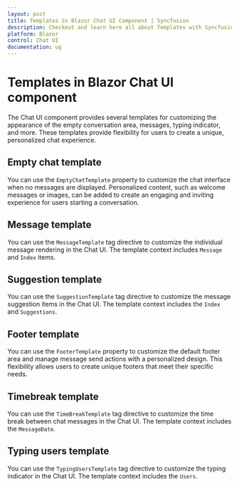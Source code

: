 ```yaml
---
layout: post
title: Templates in Blazor Chat UI Component | Syncfusion
description: Checkout and learn here all about Templates with Syncfusion Blazor Chat UI component in Blazor Server App and Blazor WebAssembly App.
platform: Blazor
control: Chat UI
documentation: ug
---
```


# Templates in Blazor Chat UI component

The Chat UI component provides several templates for customizing the appearance of the empty conversation area, messages, typing indicator, and more. These templates provide flexibility for users to create a unique, personalized chat experience. 

## Empty chat template

You can use the `EmptyChatTemplate` property to customize the chat interface when no messages are displayed. Personalized content, such as welcome messages or images, can be added to create an engaging and inviting experience for users starting a conversation. 

## Message template

You can use the `MessageTemplate` tag directive to customize the individual message rendering in the Chat UI. The template context includes `Message` and `Index` items.

## Suggestion template

You can use the `SuggestionTemplate` tag directive to customize the message suggestion items in the Chat UI. The template context includes the `Index` and `Suggestions`.

## Footer template

You can use the `FooterTemplate` property to customize the default footer area and manage message send actions with a personalized design. This flexibility allows users to create unique footers that meet their specific needs. 

## Timebreak template

You can use the `TimeBreakTemplate` tag directive to customize the time break between chat messages in the Chat UI. The template context includes the `MessageDate`.

## Typing users template

You can use the `TypingUsersTemplate` tag directive to customize the typing indicator in the Chat UI. The template context includes the `Users`.

